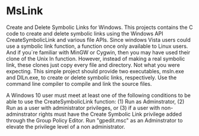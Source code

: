 # MsLink
Create and Delete Symbolic Links for Windows.
This projects contains the C code to create and delete symbolic links using the Windows API CreateSymbolicLink and various file APIs. Since windows Vista users could use a symbolic link function, a function once only available to Linux users. And if you´re familiar with MinGW or Cygwin, then you may have used their clone of the Unix ln function. However, instead of making a real symbolic link, these clones just copy every file and directory. Not what you were expecting.
This simple project should provide two executables, msln.exe and DlLn.exe, to create or delete symbolic links, respectively. Use the command line compiler to compile and link the source files.

A Windows 10 user must meet at least one of the following conditions to be able to use the CreateSymbolicLink function: (1) Run as Adminstrator, (2) Run as a user with administrator privileges, or (3) if a user with non-adminstrator rights must have the Create Symbolic Link privilege added through the Group Policy Editor. Run "gpedit.msc" as an Adminstrator to elevate the privilege level of a non administrator.
